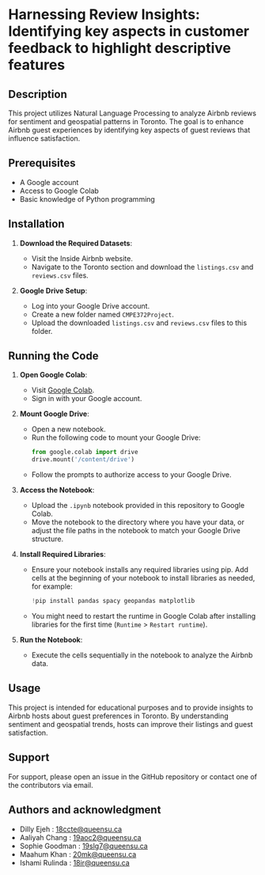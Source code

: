 # Harnessing Review Insights: Identifying key aspects in customer feedback to highlight descriptive features

## Description
This project utilizes Natural Language Processing to analyze Airbnb reviews for sentiment and geospatial patterns in Toronto. The goal is to enhance Airbnb guest experiences by identifying key aspects of guest reviews that influence satisfaction.

## Prerequisites
- A Google account
- Access to Google Colab
- Basic knowledge of Python programming

## Installation
1. **Download the Required Datasets**:
   - Visit the Inside Airbnb website.
   - Navigate to the Toronto section and download the `listings.csv` and `reviews.csv` files.

2. **Google Drive Setup**:
   - Log into your Google Drive account.
   - Create a new folder named `CMPE372Project`.
   - Upload the downloaded `listings.csv` and `reviews.csv` files to this folder.

## Running the Code
1. **Open Google Colab**:
   - Visit [Google Colab](https://colab.research.google.com/).
   - Sign in with your Google account.

2. **Mount Google Drive**:
   - Open a new notebook.
   - Run the following code to mount your Google Drive:
     ```python
     from google.colab import drive
     drive.mount('/content/drive')
     ```
   - Follow the prompts to authorize access to your Google Drive.

3. **Access the Notebook**:
   - Upload the `.ipynb` notebook provided in this repository to Google Colab.
   - Move the notebook to the directory where you have your data, or adjust the file paths in the notebook to match your Google Drive structure.

4. **Install Required Libraries**:
   - Ensure your notebook installs any required libraries using pip. Add cells at the beginning of your notebook to install libraries as needed, for example:
     ```python
     !pip install pandas spacy geopandas matplotlib
     ```
   - You might need to restart the runtime in Google Colab after installing libraries for the first time (`Runtime` > `Restart runtime`).

5. **Run the Notebook**:
   - Execute the cells sequentially in the notebook to analyze the Airbnb data.

## Usage
This project is intended for educational purposes and to provide insights to Airbnb hosts about guest preferences in Toronto. By understanding sentiment and geospatial trends, hosts can improve their listings and guest satisfaction.

## Support
For support, please open an issue in the GitHub repository or contact one of the contributors via email.

## Authors and acknowledgment
- Dilly Ejeh : 18ccte@queensu.ca
- Aaliyah Chang : 19aoc2@queensu.ca
- Sophie Goodman : 19slg7@queensu.ca
- Maahum Khan : 20mk@queensu.ca		
- Ishami Rulinda : 18ir@queensu.ca


